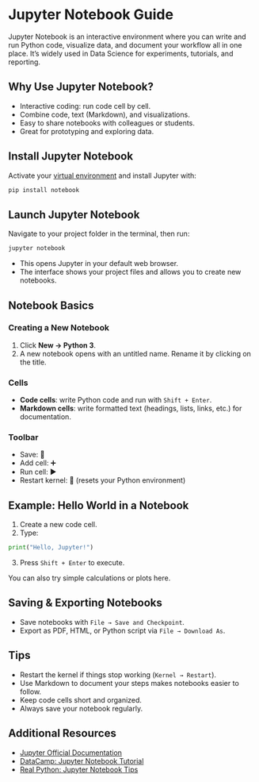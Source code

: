 # Jupyter Notebook Guide

Jupyter Notebook is an interactive environment where you can write and run Python code, visualize data, and document your workflow all in one place. It’s widely used in Data Science for experiments, tutorials, and reporting.

## Why Use Jupyter Notebook?

- Interactive coding: run code cell by cell.
- Combine code, text (Markdown), and visualizations.
- Easy to share notebooks with colleagues or students.
- Great for prototyping and exploring data.

## Install Jupyter Notebook

Activate your [virtual environment](02_venv_guide.md) and install Jupyter with:

```bash
pip install notebook
```

## Launch Jupyter Notebook

Navigate to your project folder in the terminal, then run:

```bash
jupyter notebook
```

- This opens Jupyter in your default web browser.
- The interface shows your project files and allows you to create new notebooks.

## Notebook Basics

### Creating a New Notebook

1. Click **New → Python 3**.
2. A new notebook opens with an untitled name. Rename it by clicking on the title.

### Cells

- **Code cells**: write Python code and run with `Shift + Enter`.
- **Markdown cells**: write formatted text (headings, lists, links, etc.) for documentation.

### Toolbar

- Save: 💾
- Add cell: ➕
- Run cell: ▶️
- Restart kernel: 🔄 (resets your Python environment)

## Example: Hello World in a Notebook

1. Create a new code cell.
2. Type:

```python
print("Hello, Jupyter!")
```

3. Press `Shift + Enter` to execute.

You can also try simple calculations or plots here.

## Saving & Exporting Notebooks

- Save notebooks with `File → Save and Checkpoint`.
- Export as PDF, HTML, or Python script via `File → Download As`.

## Tips

- Restart the kernel if things stop working (`Kernel → Restart`).
- Use Markdown to document your steps makes notebooks easier to follow.
- Keep code cells short and organized.
- Always save your notebook regularly.

## Additional Resources

- [Jupyter Official Documentation](https://docs.jupyter.org/en/latest/)
- [DataCamp: Jupyter Notebook Tutorial](https://www.datacamp.com/community/tutorials/tutorial-jupyter-notebook)
- [Real Python: Jupyter Notebook Tips](https://realpython.com/jupyter-notebook-introduction/)
